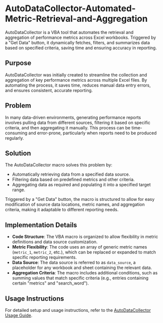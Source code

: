 # AutoDataCollector-Automated-Metric-Retrieval-and-Aggregation
AutoDataCollector is a VBA tool that automates the retrieval and aggregation of performance metrics across Excel workbooks. Triggered by a "Get Data" button, it dynamically fetches, filters, and summarizes data based on specified criteria, saving time and ensuring accuracy in reporting.

## Purpose
AutoDataCollector was initially created to streamline the collection and aggregation of key performance metrics across multiple Excel files. By automating the process, it saves time, reduces manual data entry errors, and ensures consistent, accurate reporting.

## Problem

In many data-driven environments, generating performance reports involves pulling data from different sources, filtering it based on specific criteria, and then aggregating it manually. This process can be time-consuming and error-prone, particularly when reports need to be produced regularly.

## Solution

The AutoDataCollector macro solves this problem by:
- Automatically retrieving data from a specified data source.
- Filtering data based on predefined metrics and other criteria.
- Aggregating data as required and populating it into a specified target range.

Triggered by a "Get Data" button, the macro is structured to allow for easy modification of source data locations, metric names, and aggregation criteria, making it adaptable to different reporting needs.

## Implementation Details

- **Code Structure**: The VBA macro is organized to allow flexibility in metric definitions and data source customization.
- **Metric Flexibility**: The code uses an array of generic metric names (`metric_1`, `metric_2`, etc.), which can be replaced or expanded to match specific reporting requirements.
- **Data Source**: The data source is referred to as `data_source`, a placeholder for any workbook and sheet containing the relevant data.
- **Aggregation Criteria**: The macro includes additional conditions, such as summing values that match specific criteria (e.g., entries containing certain "metrics" and "search_word").

## Usage Instructions

For detailed setup and usage instructions, refer to the [AutoDataCollector Usage Guide](docs/AutoDataCollector_usage_example.md).
